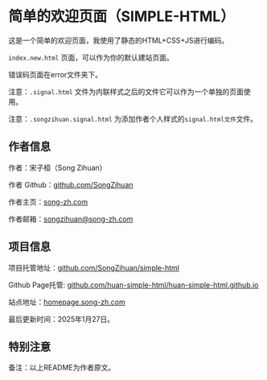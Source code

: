 # 简单的欢迎页面（SIMPLE-HTML）

这是一个简单的欢迎页面，我使用了静态的HTML+CSS+JS进行编码。

`index.new.html` 页面，可以作为你的默认建站页面。

错误码页面在error文件夹下。

注意：`.signal.html` 文件为内联样式之后的文件它可以作为一个单独的页面使用。

注意：`.songzihuan.signal.html` 为添加作者个人样式的`signal.html文件`文件。

## 作者信息
作者：宋子桓（Song Zihuan）

作者 Github：[github.com/SongZihuan](https://github.com/SongZihuan)

作者主页：[song-zh.com](https://song-zh.com)

作者邮箱：songzihuan@song-zh.com

## 项目信息
项目托管地址：[github.com/SongZihuan/simple-html](https://github.com/SongZihuan/simple-html)

Github Page托管: [github.com/huan-simple-html/huan-simple-html.github.io](https://github.com/huan-simple-html/huan-simple-html.github.io)

站点地址：[homepage.song-zh.com](https://homepage.song-zh.com/)

最后更新时间：2025年1月27日。

## 特别注意
备注：以上README为作者原文。